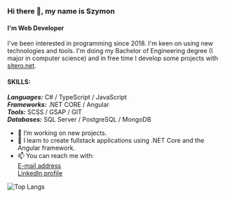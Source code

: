 ### Hi there 👋, my name is Szymon
#### I'm Web Developer

I've been interested in programming since 2018. 
I'm keen on using new technologies and tools. 
I'm doing my Bachelor of Engineering degree (I major in computer science) and in free time I develop some projects with [sitero.net](https://sitero.net).

#### SKILLS: 
***Languages:***  C# / TypeScript / JavaScript\
***Frameworks:***  .NET CORE / Angular\
***Tools:***  SCSS / GSAP / GIT\
***Databases:***  SQL Server / PostgreSQL / MongoDB

- 🔭 I’m working on new projects. 
- 🌱 I learn to create fullstack applications using .NET Core and the Angular framework.
- 📫 You can reach me with:\
     [E-mail address](mailto:szymon.sul3jczak@gmail.com)\
     [LinkedIn profile](https://www.linkedin.com/in/szymon-sulejczak-1984451b7/)
     
![Top Langs](https://github-readme-stats.vercel.app/api/top-langs/?username=Sul3j&layout=compact&hide_border=true)

